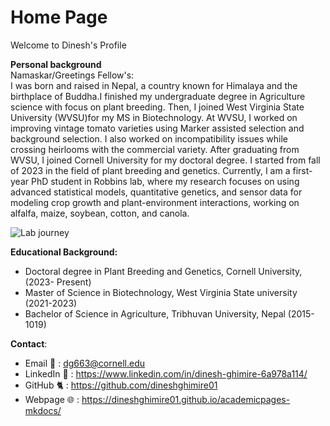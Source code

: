 # Home Page
Welcome to Dinesh's Profile

**Personal background**  
Namaskar/Greetings Fellow's:  
I was born and raised in Nepal, a country known for Himalaya and the birthplace of Buddha.I finished my undergraduate degree in Agriculture science with focus on plant breeding. Then, I joined West Virginia State University (WVSU)for my MS in Biotechnology. At WVSU, I worked on improving vintage tomato varieties using Marker assisted selection and background selection. I also worked on incompatibility issues while crossing heirlooms with the commercial variety. After graduating from WVSU, I joined Cornell University for my doctoral degree. I started from fall of 2023 in the field of plant breeding and genetics. Currently, I am a first-year PhD student in Robbins lab, where my research focuses on using advanced statistical models, quantitative genetics, and sensor data for modeling crop growth and plant-environment interactions, working on alfalfa, maize, soybean, cotton, and canola. 

![Lab journey](https://github.com/user-attachments/assets/06adfca9-267e-4b59-b197-822e7c35ad26)


**Educational Background:** 
* Doctoral degree in Plant Breeding and Genetics, Cornell University, (2023- Present)
* Master of Science in Biotechnology, West Virginia State university (2021-2023)   
* Bachelor of Science in Agriculture, Tribhuvan University, Nepal (2015-1019)  
  
**Contact**:   
* Email 📧 : dg663@cornell.edu  
* LinkedIn 📖 : https://www.linkedin.com/in/dinesh-ghimire-6a978a114/  
* GitHub 🐈  : https://github.com/dineshghimire01
* Webpage 🌐 : https://dineshghimire01.github.io/academicpages-mkdocs/



